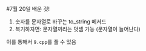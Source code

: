 #7월 20일 배운 것!

1. 숫자를 문자열로 바꾸는 to_string 메서드
2. 복기하자면: 문자열끼리는 덧셈 가능 (문자열이 늘어난다)

이를 통해서 ``9.cpp``를 풀 수 있음



